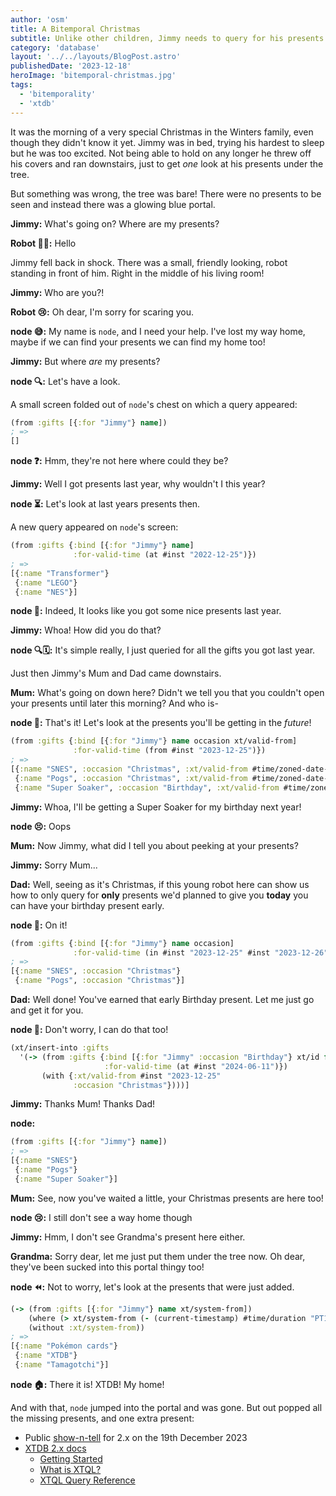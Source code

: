 ```yaml
---
author: 'osm'
title: A Bitemporal Christmas
subtitle: Unlike other children, Jimmy needs to query for his presents.
category: 'database'
layout: '../../layouts/BlogPost.astro'
publishedDate: '2023-12-18'
heroImage: 'bitemporal-christmas.jpg'
tags:
  - 'bitemporality'
  - 'xtdb'
---
```


It was the morning of a very special Christmas in the Winters family, even though they didn't know it yet.
Jimmy was in bed, trying his hardest to sleep but he was too excited.
Not being able to hold on any longer he threw off his covers and ran downstairs, just to get *one* look at his presents under the tree.

But something was wrong, the tree was bare!
There were no presents to be seen and instead there was a glowing blue portal.

**Jimmy:** What's going on? Where are my presents?

**Robot 👋🤖:** Hello

Jimmy fell back in shock.
There was a small, friendly looking, robot standing in front of him.
Right in the middle of his living room!

**Jimmy:** Who are you?!

**Robot 😢:** Oh dear, I'm sorry for scaring you.

**node 😅:** My name is `node`, and I need your help. I've lost my way home, maybe if we can find your presents we can find my home too!

**Jimmy:** But where _are_ my presents?

**node 🔍:** Let's have a look.

A small screen folded out of `node`'s chest on which a query appeared:

```clojure
(from :gifts [{:for "Jimmy"} name])
; =>
[]
```

**node ❓:** Hmm, they're not here where could they be?

**Jimmy:** Well I got presents last year, why wouldn't I this year?

**node ⏳:** Let's look at last years presents then.

A new query appeared on `node`'s screen:

```clojure
(from :gifts {:bind [{:for "Jimmy"} name]
              :for-valid-time (at #inst "2022-12-25")})
; =>
[{:name "Transformer"}
 {:name "LEGO"}
 {:name "NES"}]
```

**node 🎁:** Indeed, It looks like you got some nice presents last year.

**Jimmy:** Whoa! How did you do that?

**node 🔍🗓:** It's simple really, I just queried for all the gifts you got last year.

Just then Jimmy's Mum and Dad came downstairs.

**Mum:** What's going on down here? Didn't we tell you that you couldn't open your presents until later this morning? And who is-

**node 🔮:** That's it! Let's look at the presents you'll be getting in the *future*!

```clojure
(from :gifts {:bind [{:for "Jimmy"} name occasion xt/valid-from]
              :for-valid-time (from #inst "2023-12-25")})
; =>
[{:name "SNES", :occasion "Christmas", :xt/valid-from #time/zoned-date-time "2023-12-25T10:00Z[UTC]"}
 {:name "Pogs", :occasion "Christmas", :xt/valid-from #time/zoned-date-time "2023-12-25T10:00Z[UTC]"}
 {:name "Super Soaker", :occasion "Birthday", :xt/valid-from #time/zoned-date-time "2024-06-11T00:00Z[UTC]"}]
```

**Jimmy:** Whoa, I'll be getting a Super Soaker for my birthday next year!

**node 😣:** Oops

**Mum:** Now Jimmy, what did I tell you about peeking at your presents?

**Jimmy:** Sorry Mum...

**Dad:** Well, seeing as it's Christmas, if this young robot here can show us how to only query for **only** presents we'd planned to give you **today** you can have your birthday present early.

**node 🫡:** On it!

```clojure
(from :gifts {:bind [{:for "Jimmy"} name occasion]
              :for-valid-time (in #inst "2023-12-25" #inst "2023-12-26")})
; =>
[{:name "SNES", :occasion "Christmas"}
 {:name "Pogs", :occasion "Christmas"}]
```

**Dad:** Well done! You've earned that early Birthday present. Let me just go and get it for you.

**node 🤖:** Don't worry, I can do that too!

```clojure
(xt/insert-into :gifts
  '(-> (from :gifts {:bind [{:for "Jimmy" :occasion "Birthday"} xt/id for name]
                     :for-valid-time (at #inst "2024-06-11")})
       (with {:xt/valid-from #inst "2023-12-25"
              :occasion "Christmas"})))]
```

**Jimmy:** Thanks Mum! Thanks Dad!

**node:**
```clojure
(from :gifts [{:for "Jimmy"} name])
; =>
[{:name "SNES"}
 {:name "Pogs"}
 {:name "Super Soaker"}]
```

**Mum:** See, now you've waited a little, your Christmas presents are here too!

**node 😢:** I still don't see a way home though

**Jimmy:** Hmm, I don't see Grandma's present here either.

**Grandma:** Sorry dear, let me just put them under the tree now. Oh dear, they've been sucked into this portal thingy too!

**node ⏪:** Not to worry, let's look at the presents that were just added.

```clojure
(-> (from :gifts [{:for "Jimmy"} name xt/system-from])
    (where (> xt/system-from (- (current-timestamp) #time/duration "PT1H")))
    (without :xt/system-from))
; =>
[{:name "Pokémon cards"}
 {:name "XTDB"}
 {:name "Tamagotchi"}]
```

**node 🏠:** There it is! XTDB! My home!

And with that, `node` jumped into the portal and was gone.
But out popped all the missing presents, and one extra present:

<!-- TODO: Replace with link to video? -->
- Public [show-n-tell](https://us06web.zoom.us/webinar/register/4217026294818/WN_XvaJL7frQBiANfIW2_2qAg) for 2.x on the 19th December 2023
- [XTDB 2.x docs](https://docs.xtdb.com/)
  - [Getting Started](https://docs.xtdb.com/intro/getting-started.html#_connecting_from_clojure)
  - [What is XTQL?](https://docs.xtdb.com/intro/what-is-xtql.html)
  - [XTQL Query Reference](https://docs.xtdb.com/reference/main/xtql/queries.html)
